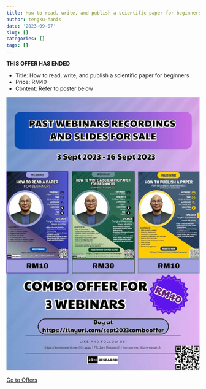 ```yaml
---
title: How to read, write, and publish a scientific paper for beginners
author: tengku-hanis
date: '2023-09-07'
slug: []
categories: []
tags: []
---
```


**THIS OFFER HAS ENDED**

- Title: How to read, write, and publish a scientific paper for beginners
- Price: RM40
- Content: Refer to poster below

![](images/poster4.jpg)

[Go to Offers](https://jomresearch.netlify.app/offers/)